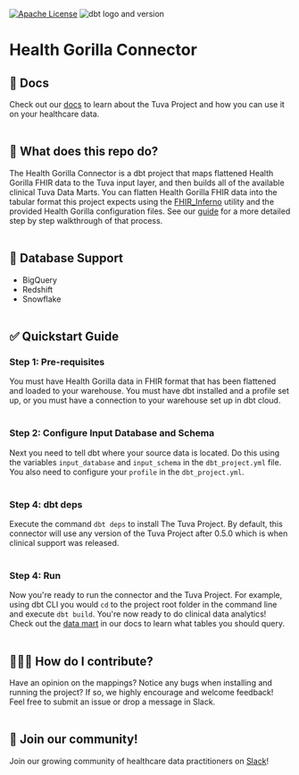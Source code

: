 [![Apache License](https://img.shields.io/badge/License-Apache%202.0-blue.svg)](https://opensource.org/licenses/Apache-2.0) ![dbt logo and version](https://img.shields.io/static/v1?logo=dbt&label=dbt-version&message=1.x&color=orange)

# Health Gorilla Connector

## 🔗  Docs
Check out our [docs](https://thetuvaproject.com/) to learn about the Tuva Project and how you can use it on your healthcare data.
<br/><br/>

## 🧰  What does this repo do?
The Health Gorilla Connector is a dbt project that maps flattened Health Gorilla FHIR data to the Tuva input layer, and then builds all of the available clinical Tuva Data Marts.  You can flatten Health Gorilla FHIR data into the tabular format this project expects using the [FHIR_Inferno](https://github.com/tuva-health/FHIR_connector) utility and the provided Health Gorilla configuration files.  See our [guide](https://www.example.com/linkToGuideHere) for a more detailed step by step walkthrough of that process.
<br/><br/>  

## 🔌 Database Support
- BigQuery
- Redshift
- Snowflake
<br/><br/>  

## ✅  Quickstart Guide

### Step 1: Pre-requisites
You must have Health Gorilla data in FHIR format that has been flattened and loaded to your warehouse. You must have dbt installed and a profile set up, or you must have a connection to your warehouse set up in dbt cloud. 
<br/><br/> 

### Step 2: Configure Input Database and Schema
Next you need to tell dbt where your source data is located.  Do this using the variables `input_database` and `input_schema` in the `dbt_project.yml` file.  You also need to configure your `profile` in the `dbt_project.yml`.
<br/><br/> 

### Step 4: dbt deps
Execute the command `dbt deps` to install The Tuva Project.  By default, this connector will use any version of the Tuva Project after 0.5.0 which is when clinical support was released.
<br/><br/>

### Step 4: Run
Now you're ready to run the connector and the Tuva Project.  For example, using dbt CLI you would `cd` to the project root folder in the command line and execute `dbt build`.  You're now ready to do clinical data analytics!  Check out the [data mart](https://thetuvaproject.com/data-marts/about) in our docs to learn what tables you should query.
<br/><br/>

## 🙋🏻‍♀️ How do I contribute?
Have an opinion on the mappings? Notice any bugs when installing and running the project?
If so, we highly encourage and welcome feedback!  Feel free to submit an issue or drop a message in Slack.
<br/><br/>

## 🤝 Join our community!
Join our growing community of healthcare data practitioners on [Slack](https://join.slack.com/t/thetuvaproject/shared_invite/zt-16iz61187-G522Mc2WGA2mHF57e0il0Q)!
